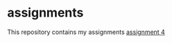 # assignments
This repository contains my assignments
[assignment 4](https://github.com/jhphiddink/assignments/blob/master/Assignment_week_4.ipynb)
